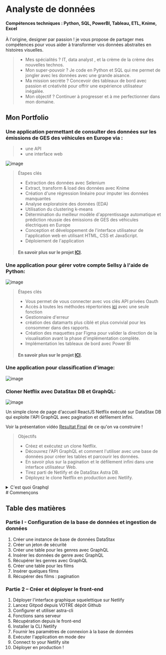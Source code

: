 # Analyste de données 
#### Compétences techniques : Python, SQL, PowerBI, Tableau, ETL, Knime, Excel
À l'origine, designer par passion ! je vous propose de partager mes compétences pour vous aider à transformer vos données abstraites en histoires visuelles.
> - Mes spécialités ? IT, data analyst , et la crème de la crème des nouvelles technos.
> - Mon super-pouvoir ? Je code en Python et SQL qui me permet de jongler avec les données avec une grande aisance.
> - Ma mission secrète ? Concevoir des tableaux de bord avec passion et créativité pour offrir une expérience utilisateur inégalée.
> - Mon objectif ? Continuer à progresser et à me perfectionner dans mon domaine.

## Mon Portfolio 
### Une application permettant de consulter des données sur les émissions de GES des véhicules en Europe via :
> - une API
> - une interface web

![image](https://github.com/Ochamem/portfolio/assets/145020975/ec8418c6-5431-4245-a57c-b778ccb6b7ad)

> Étapes clés
> - Extraction des données avec Selenium
> - Extract, transform & load des données avec Knime
> - Création d'une régression linéaire pour imputer les données manquantes
> - Analyse exploratoire des données (EDA)
> - Utilisation du clustering k-means
> - Détermination du meilleur modèle d'apprentissage automatique et prédiction réussie des émissions de GES des véhicules électriques en Europe
> - Conception et développement de l'interface utilisateur de l'application web en utilisant HTML, CSS et JavaScript.
> - Déploiement de l'application
> #### En savoir plus sur le projet [ICI](https://github.com/Ochamem/portfolio/tree/main/Projet%201).

### Une application pour gérer votre compte Sellsy à l'aide de Python:
![image](https://github.com/Ochamem/portfolio/assets/145020975/9ad4ce28-6b4c-44f5-ad0c-7f4dd6ff8a5d)

> Étapes clés
> - Vous permet de vous connecter avec vos clés API privées Oauth
> - Accès à toutes les méthodes répertoriées [ici](https://api.sellsy.com/documentation/methods) avec une seule fonction
> - Gestionnaire d'erreur
> - création des datamarts plus ciblé et plus convivial pour les consommer dans des rapports.
> - Création des maquettes par Figma pour valider la direction de la visualisation avant la phase d'implémentation complète.
> - Implémentation les tableaux de bord avec Power BI
> #### En savoir plus sur le projet [ICI](https://github.com/Ochamem/portfolio/tree/main/Projet%202).

### Une application pour classification d'image:
![image](https://github.com/Ochamem/portfolio/assets/145020975/dc4e3b05-e299-4063-8238-a00991cdc25c)

### Cloner Netflix avec DataStax DB et GraphQL:
![image](https://github.com/Ochamem/portfolio/assets/145020975/4902f80f-7c5d-4447-8b65-6293a318792d)

Un simple clone de page d'accueil ReactJS Netflix exécuté sur DataStax DB qui exploite l'API GraphQL avec pagination et défilement infini.

Voir la présentation vidéo [Resultat Final](https://glittery-twilight-7ada8e.netlify.app/) de ce qu'on va construire !

> Objectifs
> - Créez et exécutez un clone Netflix.
> - Découvrez l'API GraphQL et comment l'utiliser avec une base de données pour créer les tables et parcourir les données.
> - En savoir plus sur la pagination et le défilement infini dans une interface utilisateur Web.
> - Tirez parti de Netlify et de DataStax Astra DB.
> - Déployez le clone Netflix en production avec Netlify.
<details><summary>C'est quoi Graphql</summary>
GraphQL est un langage de requête de données open source développé par Facebook en 2012 pour simplifier la communication entre les applications frontales et les serveurs de données. Contrairement aux API REST traditionnelles, GraphQL permet aux clients de spécifier précisément les données dont ils ont besoin, ce qui évite le surchargement de l'API avec des requêtes multiples et redondantes.

Avec GraphQL, les clients peuvent interroger une API pour récupérer uniquement les données nécessaires à leur application, ce qui peut réduire considérablement la quantité de données transférées et améliorer les performances. GraphQL fournit également une documentation complète pour l'API, ce qui facilite la compréhension et l'utilisation de l'API par les développeurs.

En somme, GraphQL est un langage de requête flexible et efficace pour les API qui permet aux clients de spécifier exactement les données dont ils ont besoin, en évitant le gaspillage de ressources et en améliorant les performances.

</details>
# Commençons

## Table des matières

### Partie I - Configuration de la base de données et ingestion de données
1. Créer une instance de base de données DataStax
2. Créer un jeton de sécurité
3. Créer une table pour les genres avec GraphQL
4. Insérer les données de genre avec GraphQL
5. Récupérer les genres avec GraphQL
6. Créer une table pour les films
7. Insérer quelques films
8. Récupérer des films : pagination

### Partie 2 – Créer et déployer le front-end

1. Déployer l'interface graphique squelettique sur Netlify
2. Lancez Gitpod depuis VOTRE dépôt Github
3. Configurer et utiliser astra-cli
4. Fonctions sans serveur
5. Récupération depuis le front-end
6. Installer la CLI Netlify
7. Fournir les paramètres de connexion à la base de données
8. Exécuter l'application en mode dev
9. Connect to your Netlify site
10. Déployer en production !



